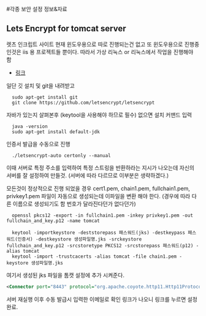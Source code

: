 #각종 보안 설정 정보&자료

## Lets Encrypt for tomcat server
  렛츠 인크립트 사이트 현재 윈도우용으로 따로 진행되는건 없고 또 윈도우용으로 진행중인것은 iis 용 프로젝트들 뿐이다. 따라서 가상 리눅스 or 리눅스에서 작업을 진행해야 함
  - [링크](https://letsencrypt.org/)

  일단 깃 설치 및 git을 내려받고
  ```shell
    sudo apt-get install git
    git clone https://github.com/letsencrypt/letsencrypt
  ```

  자바가 있는지 살펴본후 (keytool을 사용해야 하므로 필수) 없으면 설치 커맨드 입력
  ```shell
    java -version
    sudo apt-get install default-jdk
  ```

  인증서 발급을 수동으로 진행
  ```shell
    ./letsencrypt-auto certonly --manual
  ```
  이때 서버로 특정 주소를 입력하여 특정 스트링을 반환하라는 지시가 나오는데 자신의 서버를 잘 설정하여 만들것. (서버에 따라 다르므로 이부분은 생략하겠다.)

  모든것이 정상적으로 진행 되었을 경우
  cert1.pem,  chain1.pem,  fullchain1.pem,  privkey1.pem
  파일이 자동으로 생성되는데 이파일을 변환 해야 한다. (경우에 따라 다른 이름으로 생성되기도 함 번호가 달라진다던가 없다던가)
  ```shell
    openssl pkcs12 -export -in fullchain1.pem -inkey privkey1.pem -out fullchain_and_key.p12 -name tomcat

    keytool -importkeystore -deststorepass 패스워드(jks) -destkeypass 패스워드(인증서) -destkeystore 생성파일명.jks -srckeystore fullchain_and_key.p12 -srcstoretype PKCS12 -srcstorepass 패스워드(p12) -alias tomcat
    keytool -import -trustcacerts -alias tomcat -file chain1.pem -keystore 생성파일명.jks    

  ```

  여기서 생성된 jks 파일을 톰캣 설정에 추가 시켜준다.
  ```xml
  <Connector port="8443" protocol="org.apache.coyote.http11.Http11Protocol" URIEncoding="UTF-8" maxThreads="150" SSLEnabled="true" scheme="https" secure="true" clientAuth="false" sslProtocol="TLS" keystoreFile="jks 파일위치" keystorePass="jks패스워드" keyAlias="tomcat" keyPass="인증서패스워드"/>
  ```

  서버 재실행 이후 수동 발급시 입력한 이메일로 확인 링크가 나오니 링크를 누르면 설정 완료.
